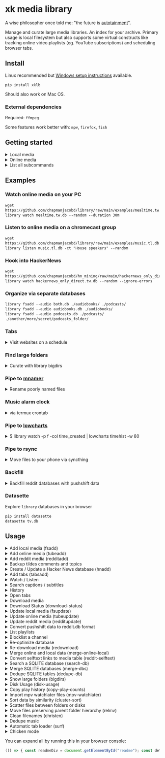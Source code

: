 # xk media library

A wise philosopher once told me: "the future is [autotainment](https://www.youtube.com/watch?v=F9sZFrsjPp0)".

Manage and curate large media libraries. An index for your archive.
Primary usage is local filesystem but also supports some virtual constructs like
tracking online video playlists (eg. YouTube subscriptions) and scheduling browser tabs.

## Install

Linux recommended but [Windows setup instructions](./Windows.md) available.

    pip install xklb

Should also work on Mac OS.

### External dependencies

Required: `ffmpeg`

Some features work better with: `mpv`, `firefox`, `fish`

## Getting started

<details><summary>Local media</summary>

### 1. Extract Metadata

For thirty terabytes of video the initial scan takes about four hours to complete.
After that, subsequent scans of the path (or any subpaths) are much quicker--only
new files will be read by `ffprobe`.

    library fsadd tv.db ./video/folder/

![termtosvg](./examples/extract.svg)

### 2. Watch / Listen from local files

    library watch tv.db                           # the default post-action is to do nothing
    library watch tv.db --post-action delete      # delete file after playing
    library listen finalists.db -k ask_keep       # ask whether to keep file after playing

To stop playing press Ctrl+C in either the terminal or mpv

</details>

<details><summary>Online media</summary>

### 1. Download Metadata

Download playlist and channel metadata. Break free of the YouTube algo~

    library tubeadd educational.db https://www.youtube.com/c/BranchEducation/videos

[![termtosvg](./examples/tubeadd.svg "library tubeadd example")](https://asciinema.org/a/BzplqNj9sCERH3A80GVvwsTTT)

And you can always add more later--even from different websites.

    library tubeadd maker.db https://vimeo.com/terburg

To prevent mistakes the default configuration is to download metadata for only
the most recent 20,000 videos per playlist/channel.

    library tubeadd maker.db --extractor-config playlistend=1000

Be aware that there are some YouTube Channels which have many items--for example
the TEDx channel has about 180,000 videos. Some channels even have upwards of
two million videos. More than you could likely watch in one sitting--maybe even one lifetime.
On a high-speed connection (>500 Mbps), it can take up to five hours to download
the metadata for 180,000 videos.

#### 1a. Get new videos for saved playlists

Tubeupdate will go through the list of added playlists and fetch metadata for
any videos not previously seen.

    library tubeupdate tube.db

### 2. Watch / Listen from websites

    library watch maker.db

To stop playing press Ctrl+C in either the terminal or mpv

</details>

<details><summary>List all subcommands</summary>

    $ library
    xk media library subcommands (v2.2.077)

    local media:
      lb fsadd                 Create a local media database; Add folders
      lb fsupdate              Refresh database: add new files, mark deleted

      lb listen                Listen to local and online media
      lb watch                 Watch local and online media
      lb search                Search text and subtitles

      lb read                  Read books
      lb view                  View images

      lb bigdirs               Discover folders which take much room
      lb dedupe                Deduplicate local db files
      lb relmv                 Move files/folders while preserving relative paths
      lb christen              Cleanse files by giving them a new name

      lb mv-list               Reach a target free space by moving data across mount points
      lb scatter               Scatter files across multiple mountpoints (mergerfs balance)

      lb search-db             Search a SQLITE file
      lb merge-dbs             Merge multiple SQLITE files
      lb copy-play-counts      Copy play counts from multiple SQLITE files

    online media:
      lb tubeadd               Create a tube database; Add playlists
      lb tubeupdate            Fetch new videos from saved playlists

      lb galleryadd            Create a gallery database; Add albums
      lb galleryupdate         Fetch new images from saved playlists

      lb redditadd             Create a reddit database; Add subreddits
      lb redditupdate          Fetch new posts from saved subreddits

      lb tildes                Backup tildes comments and topics

    downloads:
      lb download              Download media
      lb redownload            Redownload missing media
      lb block                 Prevent downloading specific URLs
      lb merge-online-local    Merge local and online metadata

    playback:
      lb now                   Print what is currently playing
      lb next                  Play next file
      lb stop                  Stop all playback
      lb pause                 Pause all playback

    statistics:
      lb history               Show some playback statistics
      lb playlists             List added playlists
      lb download-status       Show download status
      lb disk-usage            Print disk usage
      lb mount-stats           Print mount usage

    browser tabs:
      lb tabsadd               Create a tabs database; Add URLs
      lb tabs                  Open your tabs for the day
      lb surf                  Load browser tabs in a streaming way (stdin)

    places:
      lb places-import         Load POIs from Google Maps Google Takeout

    mining:
      lb reddit-selftext       db selftext external links -> db media table
      lb pushshift             Convert Pushshift jsonl.zstd -> reddit.db format (stdin)
      lb hnadd                 Create a hackernews database (this takes a few days)

      lb extract-links         Extract links from lists of web pages

      lb mpv-watchlater        Import timestamps from mpv watchlater to history table

      lb cluster-sort          Lines -> sorted by sentence similarity groups (stdin)
      lb nouns                 Unstructured text -> compound nouns (stdin)
    

</details>

## Examples

### Watch online media on your PC

    wget https://github.com/chapmanjacobd/library/raw/main/examples/mealtime.tw.db
    library watch mealtime.tw.db --random --duration 30m

### Listen to online media on a chromecast group

    wget https://github.com/chapmanjacobd/library/raw/main/examples/music.tl.db
    library listen music.tl.db -ct "House speakers" --random

### Hook into HackerNews

    wget https://github.com/chapmanjacobd/hn_mining/raw/main/hackernews_only_direct.tw.db
    library watch hackernews_only_direct.tw.db --random --ignore-errors

### Organize via separate databases

    library fsadd --audio both.db ./audiobooks/ ./podcasts/
    library fsadd --audio audiobooks.db ./audiobooks/
    library fsadd --audio podcasts.db ./podcasts/ ./another/more/secret/podcasts_folder/

### Tabs

<details><summary>Visit websites on a schedule</summary>

`tabs` is a way to organize your visits to URLs that you want to remember every once in a while.

The main benefit of tabs is that you can have a large amount of tabs saved (say 500 monthly tabs) and only the smallest
amount of tabs to satisfy that goal (500/30) tabs will open each day. 17 tabs per day seems manageable--500 all at once does not.

The use-case of tabs are websites that you know are going to change: subreddits, games,
or tools that you want to use for a few minutes daily, weekly, monthly, quarterly, or yearly.

### 1. Add your websites

    library tabsadd tabs.db --frequency monthly --category fun \
        https://old.reddit.com/r/Showerthoughts/top/?sort=top&t=month \
        https://old.reddit.com/r/RedditDayOf/top/?sort=top&t=month

### 2. Add library tabs to cron

library tabs is meant to run **once per day**. Here is how you would configure it with `crontab`:

    45 9 * * * DISPLAY=:0 library tabs /home/my/tabs.db

Or with `systemd`:

    tee ~/.config/systemd/user/tabs.service
    [Unit]
    Description=xklb daily browser tabs

    [Service]
    Type=simple
    RemainAfterExit=no
    Environment="DISPLAY=:0"
    ExecStart="/usr/bin/fish" "-c" "lb tabs /home/xk/lb/tabs.db"

    tee ~/.config/systemd/user/tabs.timer
    [Unit]
    Description=xklb daily browser tabs timer

    [Timer]
    Persistent=yes
    OnCalendar=*-*-* 9:58

    [Install]
    WantedBy=timers.target

    systemctl --user daemon-reload
    systemctl --user enable --now tabs.service

You can also invoke tabs manually:

    library tabs tabs.db -L 1  # open one tab

Incremental surfing. 📈🏄 totally rad!

</details>

### Find large folders

<details><summary>Curate with library bigdirs</summary>

If you are looking for candidate folders for curation (ie. you need space but don't want to buy another hard drive).
The bigdirs subcommand was written for that purpose:

    $ library bigdirs fs/d.db

You may filter by folder depth (similar to QDirStat or WizTree)

    $ library bigdirs --depth=3 audio.db

There is also an flag to prioritize folders which have many files which have been deleted (for example you delete songs you don't like--now you can see who wrote those songs and delete all their other songs...)

    $ library bigdirs --sort-by deleted audio.db

Recently, this functionality has also been integrated into watch/listen subcommands so you could just do this:

    $ library watch --big-dirs ./my.db
    $ lb wt -B  # shorthand equivalent

</details>

### Pipe to [mnamer](https://github.com/jkwill87/mnamer)

<details><summary>Rename poorly named files</summary>

    pip install mnamer
    mnamer --movie-directory ~/d/70_Now_Watching/ --episode-directory ~/d/70_Now_Watching/ \
        --no-overwrite -b (library watch -p fd -s 'path : McCloud')
    library fsadd ~/d/70_Now_Watching/

</details>

### Music alarm clock

<details><summary>via termux crontab</summary>

Wake up to your own music

    30 7 * * * library listen ./audio.db

Wake up to your own music _only when you are *not* home_ (computer on local IP)

    30 7 * * * timeout 0.4 nc -z 192.168.1.12 22 || library listen --random

Wake up to your own music on your Chromecast speaker group _only when you are home_

    30 7 * * * ssh 192.168.1.12 library listen --cast --cast-to "Bedroom pair"

</details>

### Pipe to [lowcharts](https://github.com/juan-leon/lowcharts)

<details><summary>$ library watch -p f -col time_created | lowcharts timehist -w 80</summary>

    Matches: 445183.
    Each ∎ represents a count of 1896
    [2022-04-13 03:16:05] [151689] ∎∎∎∎∎∎∎∎∎∎∎∎∎∎∎∎∎∎∎∎∎∎∎∎∎∎∎∎∎∎∎∎∎∎∎∎∎∎∎∎∎∎∎∎∎∎∎∎∎∎∎∎∎∎∎∎∎∎∎∎∎∎∎∎∎∎∎∎∎∎∎∎∎∎∎∎∎∎∎∎
    [2022-04-19 07:59:37] [ 16093] ∎∎∎∎∎∎∎∎
    [2022-04-25 12:43:09] [ 12019] ∎∎∎∎∎∎
    [2022-05-01 17:26:41] [ 48817] ∎∎∎∎∎∎∎∎∎∎∎∎∎∎∎∎∎∎∎∎∎∎∎∎∎
    [2022-05-07 22:10:14] [ 36259] ∎∎∎∎∎∎∎∎∎∎∎∎∎∎∎∎∎∎∎
    [2022-05-14 02:53:46] [  3942] ∎∎
    [2022-05-20 07:37:18] [  2371] ∎
    [2022-05-26 12:20:50] [   517]
    [2022-06-01 17:04:23] [  4845] ∎∎
    [2022-06-07 21:47:55] [  2340] ∎
    [2022-06-14 02:31:27] [   563]
    [2022-06-20 07:14:59] [ 13836] ∎∎∎∎∎∎∎
    [2022-06-26 11:58:32] [  1905] ∎
    [2022-07-02 16:42:04] [  1269]
    [2022-07-08 21:25:36] [  3062] ∎
    [2022-07-15 02:09:08] [  9192] ∎∎∎∎
    [2022-07-21 06:52:41] [ 11955] ∎∎∎∎∎∎
    [2022-07-27 11:36:13] [ 50938] ∎∎∎∎∎∎∎∎∎∎∎∎∎∎∎∎∎∎∎∎∎∎∎∎∎∎
    [2022-08-02 16:19:45] [ 70973] ∎∎∎∎∎∎∎∎∎∎∎∎∎∎∎∎∎∎∎∎∎∎∎∎∎∎∎∎∎∎∎∎∎∎∎∎∎
    [2022-08-08 21:03:17] [  2598] ∎

BTW, for some cols like time_deleted you'll need to specify a where clause so they aren't filtered out:

    $ library watch -p f -col time_deleted -w time_deleted'>'0 | lowcharts timehist -w 80

![video width](https://user-images.githubusercontent.com/7908073/184737808-b96fbe65-a1d9-43c2-b6b4-4bdfab592190.png)

![fps](https://user-images.githubusercontent.com/7908073/184738438-ee566a4b-2da0-4e6d-a4b3-9bfca036aa2a.png)

</details>

### Pipe to rsync

<details><summary>Move files to your phone via syncthing</summary>

I used to use rsync to move files because I want deletions to stick.
I now use `library relmv`. But this is still a good rsync example:

    function mrmusic
        rsync -a --remove-source-files --files-from=(
            library lt ~/lb/audio.db -s /mnt/d/80_Now_Listening/ -p f \
            --moved /mnt/d/80_Now_Listening/ /mnt/d/ | psub
        ) /mnt/d/80_Now_Listening/ /mnt/d/

        rsync -a --remove-source-files --files-from=(
            library lt ~/lb/audio.db -w play_count=0 -u random -L 1200 -p f \
            --moved /mnt/d/ /mnt/d/80_Now_Listening/ | psub
        ) /mnt/d/ /mnt/d/80_Now_Listening/
    end

</details>

### Backfill

<details><summary>Backfill reddit databases with pushshift data</summary>

[https://github.com/chapmanjacobd/reddit_mining/](https://github.com/chapmanjacobd/reddit_mining/)

```fish
for reddit_db in ~/lb/reddit/*.db
    set subreddits (sqlite-utils $reddit_db 'select path from playlists' --tsv --no-headers | grep old.reddit.com | sed 's|https://old.reddit.com/r/\(.*\)/|\1|' | sed 's|https://old.reddit.com/user/\(.*\)/|u_\1|' | tr -d "\r")

    ~/github/xk/reddit_mining/links/
    for subreddit in $subreddits
        if not test -e "$subreddit.csv"
            echo "octosql -o csv \"select path,score,'https://old.reddit.com/r/$subreddit/' as playlist_path from `../reddit_links.parquet` where lower(playlist_path) = '$subreddit' order by score desc \" > $subreddit.csv"
        end
    end | parallel -j8

    for subreddit in $subreddits
        sqlite-utils upsert --pk path --alter --csv --detect-types $reddit_db media $subreddit.csv
    end

    library tubeadd --safe --ignore-errors --force $reddit_db (sqlite-utils --raw-lines $reddit_db 'select path from media')
end
```

</details>

### Datasette

Explore `library` databases in your browser

    pip install datasette
    datasette tv.db

## Usage


<details><summary>Add local media (fsadd)</summary>

    $ library fsadd -h
    usage: library fsadd [(--video) | --audio | --image |  --text | --filesystem] DATABASE PATHS ...

    The default database type is video:
        library fsadd tv.db ./tv/
        library fsadd --video tv.db ./tv/  # equivalent

    You can also create audio databases. Both audio and video use ffmpeg to read metadata:
        library fsadd --audio audio.db ./music/

    Image uses ExifTool:
        library fsadd --image image.db ./photos/

    Text will try to read files and save the contents into a searchable database:
        library fsadd --text text.db ./documents_and_books/

    Create a text database and scan with OCR and speech-recognition:
        library fsadd --text --ocr --speech-recognition ocr.db ./receipts_and_messages/

    Create a video database and read internal/external subtitle files into a searchable database:
        library fsadd --scan-subtitles tv.search.db ./tv/ ./movies/

    Decode media to check for corruption (slow):
        library fsadd --check-corrupt 100 tv.db ./tv/  # scan through 100 percent of each file to evaluate how corrupt it is (very slow)
        library fsadd --check-corrupt   1 tv.db ./tv/  # scan through 1 percent of each file to evaluate how corrupt it is (takes about one second per file)
        library fsadd --check-corrupt   5 tv.db ./tv/  # scan through 5 percent of each file to evaluate how corrupt it is (takes about ten seconds per file)

        library fsadd --check-corrupt   5 --delete-corrupt 30 tv.db ./tv/  # scan 5 percent of each file to evaluate how corrupt it is, if 30 percent or more of those checks fail then the file is deleted

        nb: the behavior of delete-corrupt changes between full and partial scan
        library fsadd --check-corrupt  99 --delete-corrupt  1 tv.db ./tv/  # partial scan 99 percent of each file to evaluate how corrupt it is, if 1 percent or more of those checks fail then the file is deleted
        library fsadd --check-corrupt 100 --delete-corrupt  1 tv.db ./tv/  # full scan each file to evaluate how corrupt it is, if there is _any_ corruption then the file is deleted

    Normally only relevant filetypes are included. You can scan all files with this flag:
        library fsadd --scan-all-files mixed.db ./tv-and-maybe-audio-only-files/
        # I use that with this to keep my folders organized:
        library watch -w 'video_count=0 and audio_count>=1' -pf mixed.db | parallel mv {} ~/d/82_Audiobooks/

    Remove path roots with --force
        library fsadd audio.db /mnt/d/Youtube/
        [/mnt/d/Youtube] Path does not exist

        library fsadd --force audio.db /mnt/d/Youtube/
        [/mnt/d/Youtube] Path does not exist
        [/mnt/d/Youtube] Building file list...
        [/mnt/d/Youtube] Marking 28932 orphaned metadata records as deleted


</details>

<details><summary>Add online media (tubeadd)</summary>

    $ library tubeadd -h
    usage: library tubeadd [--safe] [--extra] [--subs] [--auto-subs] DATABASE URLS ...

    Create a dl database / add links to an existing database

        library tubeadd dl.db https://www.youdl.com/c/BranchEducation/videos

    Add links from a line-delimited file

        cat ./my_yt_subscriptions.txt | library tubeadd reddit.db -

    Add metadata to links already in a database table

        library tubeadd --force reddit.db (sqlite-utils --raw-lines reddit.db 'select path from media')

    Files will be saved to <download prefix>/<extractor>/

        For example:
        library tubeadd -c Cool ...
        library download D:\'My Documents'\ ...
        Media will be downloaded to 'D:\My Documents\Cool\'

    Fetch extra metadata:

        By default tubeadd will quickly add media at the expense of less metadata.
        If you plan on using `library download` then it doesn't make sense to use `--extra`.
        Downloading will add the extra metadata automatically to the database.
        You can always fetch more metadata later via tubeupdate:
        library tubeupdate tw.db --extra


</details>

<details><summary>Add reddit media (redditadd)</summary>

    $ library redditadd -h
    usage: library redditadd [--lookback N_DAYS] [--praw-site bot1] DATABASE URLS ...

    Fetch data for redditors and reddits:

        library redditadd interesting.db https://old.reddit.com/r/coolgithubprojects/ https://old.reddit.com/user/Diastro

    If you have a file with a list of subreddits you can do this:

        library redditadd 96_Weird_History.db --subreddits (cat ~/mc/96_Weird_History-reddit.txt)

    Likewise for redditors:

        library redditadd shadow_banned.db --redditors (cat ~/mc/shadow_banned.txt)

    Note that reddit's API is limited to 1000 posts and it usually doesn't go back very far historically.
    Also, it may be the case that reddit's API (praw) will stop working in the near future. For both of these problems
    my suggestion is to use pushshift data.
    You can find more info here: https://github.com/chapmanjacobd/reddit_mining#how-was-this-made


</details>

<details><summary>Backup tildes comments and topics</summary>

    $ library tildes -h
    usage: library tildes DATABASE USER

    Backup tildes.net user comments and topics

        library tildes tildes.net.db xk3

    Without cookies you are limited to the first page. You can use cookies like this:
        https://github.com/rotemdan/ExportCookies
        library tildes tildes.net.db xk3 --cookies ~/Downloads/cookies-tildes-net.txt


</details>

<details><summary>Create / Update a Hacker News database (hnadd)</summary>

    $ library hnadd -h
    usage: library hnadd [--oldest] DATABASE

    Fetch latest stories first:

        library hnadd hn.db -v
        Fetching 154873 items (33212696 to 33367569)
        Saving comment 33367568
        Saving comment 33367543
        Saving comment 33367564
        ...

    Fetch oldest stories first:

        library hnadd --oldest hn.db


</details>

<details><summary>Add tabs (tabsadd)</summary>

    $ library tabsadd -h
    usage: library tabsadd [--frequency daily weekly (monthly) quarterly yearly] [--no-sanitize] DATABASE URLS ...

    Adding one URL:

        library tabsadd -f daily tabs.db https://wiby.me/surprise/

        Depending on your shell you may need to escape the URL (add quotes)

        If you use Fish shell know that you can enable features to make pasting easier:
            set -U fish_features stderr-nocaret qmark-noglob regex-easyesc ampersand-nobg-in-token

        Also I recommend turning Ctrl+Backspace into a super-backspace for repeating similar commands with long args:
            echo 'bind \b backward-kill-bigword' >> ~/.config/fish/config.fish

    Importing from a line-delimitated file:

        library tabsadd -f yearly -c reddit tabs.db (cat ~/mc/yearly-subreddit.cron)



</details>

<details><summary>Watch / Listen</summary>

    $ library watch -h
    usage: library watch DATABASE [optional args]

    Control playback:
        To stop playback press Ctrl-C in either the terminal or mpv

        Create global shortcuts in your desktop environment by sending commands to mpv_socket:
        echo 'playlist-next force' | socat - /tmp/mpv_socket

    Override the default player (mpv):
        library does a lot of things to try to automatically use your preferred media player
        but if it doesn't guess right you can make it explicit:
        library watch --player "vlc --vlc-opts"

    Cast to chromecast groups:
        library watch --cast --cast-to "Office pair"
        library watch -ct "Office pair"  # equivalent
        If you don't know the exact name of your chromecast group run `catt scan`

    Play media in order (similarly named episodes):
        library watch --play-in-order
        There are multiple strictness levels of --play-in-order:
        library watch -O    # equivalent
        library watch -OO   # above, plus ignores most filters
        library watch -OOO  # above, plus ignores fts and (include/exclude) filter during ordinal search
        library watch -OOOO # above, plus starts search with parent folder

        If searching by a specific subpath it may be preferable to just sort by path instead
        library watch d/planet.earth.2024/ -u path

        library watch --related  # Similar to -O but uses fts to find similar content
        library watch -R         # equivalent
        library watch -RR        # above, plus ignores most filters

        library watch --cluster  # cluster-sort to put similar-named paths closer together
        library watch -C         # equivalent

        library watch --big-dirs # Recommended to use with --duration or --depth filters; see `lb big-dirs -h` for more info
        library watch -B         # equivalent

        All of these options can be used together but it will be a bit slow and the results might be mid-tier
        as multiple different algorithms create a muddied signal (too many cooks in the kitchen):
        library watch -RRCOO

    Filter media by file siblings of parent directory:
        library watch --sibling   # only include files which have more than or equal to one sibling
        library watch --solo      # only include files which are alone by themselves

        `--sibling` is just a shortcut for `--lower 2`; `--solo` is `--upper 1`
        library watch --sibling --solo      # you will always get zero records here
        library watch --lower 2 --upper 1   # equivalent

        You can be more specific via the `--upper` and `--lower` flags
        library watch --lower 3   # only include files which have three or more siblings
        library watch --upper 3   # only include files which have fewer than three siblings
        library watch --lower 3 --upper 3   # only include files which are three siblings inclusive
        library watch --lower 12 --upper 25 -OOO  # on my machine this launches My Mister 2018

    Play recent partially-watched videos (requires mpv history):
        library watch --partial       # play newest first

        library watch --partial old   # play oldest first
        library watch -P o            # equivalent

        library watch -P p            # sort by percent remaining
        library watch -P t            # sort by time remaining
        library watch -P s            # skip partially watched (only show unseen)

        The default time used is "last-viewed" (ie. the most recent time you closed the video)
        If you want to use the "first-viewed" time (ie. the very first time you opened the video)
        library watch -P f            # use watch_later file creation time instead of modified time

        You can combine most of these options, though some will be overridden by others.
        library watch -P fo           # this means "show the oldest videos using the time I first opened them"
        library watch -P pt           # weighted remaining (percent * time remaining)

    Print instead of play:
        library watch --print --limit 10  # print the next 10 files
        library watch -p -L 10  # print the next 10 files
        library watch -p  # this will print _all_ the media. be cautious about `-p` on an unfiltered set

        Printing modes
        library watch -p    # print as a table
        library watch -p a  # print an aggregate report
        library watch -p b  # print a bigdirs report (see library bigdirs -h for more info)
        library watch -p f  # print fields (defaults to path; use --cols to change)
                               # -- useful for piping paths to utilities like xargs or GNU Parallel

        library watch -p d  # mark deleted
        library watch -p w  # mark watched

        Some printing modes can be combined
        library watch -p df  # print files for piping into another program and mark them as deleted within the db
        library watch -p bf  # print fields from bigdirs report

        Check if you have downloaded something before
        library watch -u duration -p -s 'title'

        Print an aggregate report of deleted media
        library watch -w time_deleted!=0 -p=a
        ╒═══════════╤══════════════╤═════════╤═════════╕
        │ path      │ duration     │ size    │   count │
        ╞═══════════╪══════════════╪═════════╪═════════╡
        │ Aggregate │ 14 days, 23  │ 50.6 GB │   29058 │
        │           │ hours and 42 │         │         │
        │           │ minutes      │         │         │
        ╘═══════════╧══════════════╧═════════╧═════════╛
        Total duration: 14 days, 23 hours and 42 minutes

        Print an aggregate report of media that has no duration information (ie. online or corrupt local media)
        library watch -w 'duration is null' -p=a

        Print a list of filenames which have below 1280px resolution
        library watch -w 'width<1280' -p=f

        Print media you have partially viewed with mpv
        library watch --partial -p
        library watch -P -p  # equivalent
        library watch -P -p f --cols path,progress,duration  # print CSV of partially watched files
        library watch --partial -pa  # print an aggregate report of partially watched files

        View how much time you have watched
        library watch -w play_count'>'0 -p=a

        See how much video you have
        library watch video.db -p=a
        ╒═══════════╤═════════╤═════════╤═════════╕
        │ path      │   hours │ size    │   count │
        ╞═══════════╪═════════╪═════════╪═════════╡
        │ Aggregate │  145769 │ 37.6 TB │  439939 │
        ╘═══════════╧═════════╧═════════╧═════════╛
        Total duration: 16 years, 7 months, 19 days, 17 hours and 25 minutes

        View all the columns
        library watch -p -L 1 --cols '*'

        Open ipython with all of your media
        library watch -vv -p --cols '*'
        ipdb> len(media)
        462219

    Set the play queue size:
        By default the play queue is 120--long enough that you likely have not noticed
        but short enough that the program is snappy.

        If you want everything in your play queue you can use the aid of infinity.
        Pick your poison (these all do effectively the same thing):
        library watch -L inf
        library watch -l inf
        library watch --queue inf
        library watch -L 99999999999999999999999

        You may also want to restrict the play queue.
        For example, when you only want 1000 random files:
        library watch -u random -L 1000

    Offset the play queue:
        You can also offset the queue. For example if you want to skip one or ten media:
        library watch --skip 10        # offset ten from the top of an ordered query

    Repeat
        library watch                  # listen to 120 random songs (DEFAULT_PLAY_QUEUE)
        library watch --limit 5        # listen to FIVE songs
        library watch -l inf -u random # listen to random songs indefinitely
        library watch -s infinite      # listen to songs from the band infinite

    Constrain media by search:
        Audio files have many tags to readily search through so metadata like artist,
        album, and even mood are included in search.
        Video files have less consistent metadata and so only paths are included in search.
        library watch --include happy  # only matches will be included
        library watch -s happy         # equivalent
        library watch --exclude sad    # matches will be excluded
        library watch -E sad           # equivalent

        Search only the path column
        library watch -O -s 'path : mad max'
        library watch -O -s 'path : "mad max"' # add "quotes" to be more strict

        Double spaces are parsed as one space
        library watch -s '  ost'        # will match OST and not ghost
        library watch -s toy story      # will match '/folder/toy/something/story.mp3'
        library watch -s 'toy  story'   # will match more strictly '/folder/toy story.mp3'

        You can search without -s but it must directly follow the database due to how argparse works
        library watch my.db searching for something

    Constrain media by arbitrary SQL expressions:
        library watch --where audio_count = 2  # media which have two audio tracks
        library watch -w "language = 'eng'"    # media which have an English language tag
                                                    (this could be audio _or_ subtitle)
        library watch -w subtitle_count=0      # media that doesn't have subtitles

    Constrain media to duration (in minutes):
        library watch --duration 20
        library watch -d 6  # 6 mins ±10 percent (ie. between 5 and 7 mins)
        library watch -d-6  # less than 6 mins
        library watch -d+6  # more than 6 mins

        Duration can be specified multiple times:
        library watch -d+5 -d-7  # should be similar to -d 6

        If you want exact time use `where`
        library watch --where 'duration=6*60'

    Constrain media to file size (in megabytes):
        library watch --size 20
        library watch -S 6  # 6 MB ±10 percent (ie. between 5 and 7 MB)
        library watch -S-6  # less than 6 MB
        library watch -S+6  # more than 6 MB

    Constrain media by time_created / time_last_played / time_deleted / time_modified:
        library watch --created-within '3 days'
        library watch --created-before '3 years'

    Constrain media by throughput:
        Bitrate information is not explicitly saved.
        You can use file size and duration as a proxy for throughput:
        library watch -w 'size/duration<50000'

    Constrain media to portrait orientation video:
        library watch --portrait
        library watch -w 'width<height' # equivalent

    Constrain media to duration of videos which match any size constraints:
        library watch --duration-from-size +700 -u 'duration desc, size desc'

    Constrain media to online-media or local-media:
        Not to be confused with only local-media which is not "offline" (ie. one HDD disconnected)
        library watch --online-media-only
        library watch --online-media-only -i  # and ignore playback errors (ie. YouTube video deleted)
        library watch --local-media-only

    Specify media play order:
        library watch --sort duration   # play shortest media first
        library watch -u duration desc  # play longest media first

        You can use multiple SQL ORDER BY expressions
        library watch -u 'subtitle_count > 0 desc' # play media that has at least one subtitle first

        Prioritize large-sized media
        library watch --sort 'ntile(10000) over (order by size/duration) desc'
        library watch -u 'ntile(100) over (order by size) desc'

        Sort by count of media with the same-X column (default DESC: most common to least common value)
        library watch -u same-duration
        library watch -u same-title
        library watch -u same-size
        library watch -u same-width, same-height ASC, same-fps
        library watch -u same-time_uploaded same-view_count same-upvote_ratio

        No media found when using --random
        In addition to -u/--sort random, there is also the -r/--random flag.
        If you have a large database it should be faster than -u random but it comes with a caveat:
        This flag randomizes via rowid at an earlier stage to boost performance.
        It is possible that you see "No media found" or a smaller amount of media than correct.
        You can bypass this by setting --limit. For example:
        library watch -B --folder-size=+12GiB --folder-size=-100GiB -r -pa
        path         count      size  duration                        avg_duration      avg_size
        ---------  -------  --------  ------------------------------  --------------  ----------
        Aggregate    10000  752.5 GB  4 months, 15 days and 10 hours  20 minutes         75.3 MB
        (17 seconds)
        library watch -B --folder-size=+12GiB --folder-size=-100GiB -r -pa -l inf
        path         count     size  duration                                 avg_duration      avg_size
        ---------  -------  -------  ---------------------------------------  --------------  ----------
        Aggregate   140868  10.6 TB  5 years, 2 months, 28 days and 14 hours  20 minutes         75.3 MB
        (30 seconds)

    Post-actions -- choose what to do after playing:
        library watch --post-action keep    # do nothing after playing (default)
        library watch -k delete             # delete file after playing
        library watch -k softdelete         # mark deleted after playing

        library watch -k ask_keep           # ask whether to keep after playing
        library watch -k ask_delete         # ask whether to delete after playing

        library watch -k move               # move to "keep" dir after playing
        library watch -k ask_move           # ask whether to move to "keep" folder
        The default location of the keep folder is ./keep/ (relative to the played media file)
        You can change this by explicitly setting an *absolute* `keep-dir` path:
        library watch -k ask_move --keep-dir /home/my/music/keep/

        library watch -k ask_move_or_delete # ask after each whether to move to "keep" folder or delete

    Experimental options:
        Duration to play (in seconds) while changing the channel
        library watch --interdimensional-cable 40
        library watch -4dtv 40

        Playback multiple files at once
        library watch --multiple-playback    # one per display; or two if only one display detected
        library watch --multiple-playback 4  # play four media at once, divide by available screens
        library watch -m 4 --screen-name eDP # play four media at once on specific screen
        library watch -m 4 --loop --crop     # play four cropped videos on a loop
        library watch -m 4 --hstack          # use hstack style


</details>

<details><summary>Search captions / subtitles</summary>

    $ library search -h
    usage: library search DATABASE QUERY

    Search text databases and subtitles

    $ library search fts.db boil
        7 captions
        /mnt/d/70_Now_Watching/DidubeTheLastStop-720p.mp4
           33:46 I brought a real stainless steel boiler
           33:59 The world is using only stainless boilers nowadays
           34:02 The boiler is old and authentic
           34:30 - This boiler? - Yes
           34:44 I am not forcing you to buy this boiler…
           34:52 Who will give her a one liter stainless steel boiler for one Lari?
           34:54 Glass boilers cost two

    Search and open file
    $ library search fts.db 'two words' --open


</details>

<details><summary>History</summary>

    $ library history -h
    usage: library history [--frequency daily weekly (monthly) yearly] [--limit LIMIT] DATABASE [(all) watching watched created modified deleted]

    Explore history through different facets

    $ library history video.db watched
    Finished watching:
    ╒═══════════════╤═════════════════════════════════╤════════════════╤════════════╤════════════╕
    │ time_period   │ duration_sum                    │ duration_avg   │ size_sum   │ size_avg   │
    ╞═══════════════╪═════════════════════════════════╪════════════════╪════════════╪════════════╡
    │ 2022-11       │ 4 days, 16 hours and 20 minutes │ 55.23 minutes  │ 26.3 GB    │ 215.9 MB   │
    ├───────────────┼─────────────────────────────────┼────────────────┼────────────┼────────────┤
    │ 2022-12       │ 23 hours and 20.03 minutes      │ 35.88 minutes  │ 8.3 GB     │ 213.8 MB   │
    ├───────────────┼─────────────────────────────────┼────────────────┼────────────┼────────────┤
    │ 2023-01       │ 17 hours and 3.32 minutes       │ 15.27 minutes  │ 14.3 GB    │ 214.1 MB   │
    ├───────────────┼─────────────────────────────────┼────────────────┼────────────┼────────────┤
    │ 2023-02       │ 4 days, 5 hours and 60 minutes  │ 23.17 minutes  │ 148.3 GB   │ 561.6 MB   │
    ├───────────────┼─────────────────────────────────┼────────────────┼────────────┼────────────┤
    │ 2023-03       │ 2 days, 18 hours and 18 minutes │ 11.20 minutes  │ 118.1 GB   │ 332.8 MB   │
    ├───────────────┼─────────────────────────────────┼────────────────┼────────────┼────────────┤
    │ 2023-05       │ 5 days, 5 hours and 4 minutes   │ 45.75 minutes  │ 152.9 GB   │ 932.1 MB   │
    ╘═══════════════╧═════════════════════════════════╧════════════════╧════════════╧════════════╛

    $ library history video.db created --frequency yearly
    Created media:
    ╒═══════════════╤════════════════════════════════════════════╤════════════════╤════════════╤════════════╕
    │   time_period │ duration_sum                               │ duration_avg   │ size_sum   │ size_avg   │
    ╞═══════════════╪════════════════════════════════════════════╪════════════════╪════════════╪════════════╡
    │          2005 │ 9.78 minutes                               │ 1.95 minutes   │ 16.9 MB    │ 3.4 MB     │
    ├───────────────┼────────────────────────────────────────────┼────────────────┼────────────┼────────────┤
    │          2006 │ 7 hours and 10.67 minutes                  │ 5 minutes      │ 891.1 MB   │ 10.4 MB    │
    ├───────────────┼────────────────────────────────────────────┼────────────────┼────────────┼────────────┤
    │          2007 │ 1 day, 17 hours and 33 minutes             │ 8.55 minutes   │ 5.9 GB     │ 20.3 MB    │
    ├───────────────┼────────────────────────────────────────────┼────────────────┼────────────┼────────────┤
    │          2008 │ 5 days, 16 hours and 10 minutes            │ 17.02 minutes  │ 20.7 GB    │ 43.1 MB    │
    ├───────────────┼────────────────────────────────────────────┼────────────────┼────────────┼────────────┤
    │          2009 │ 24 days, 2 hours and 56 minutes            │ 33.68 minutes  │ 108.4 GB   │ 105.2 MB   │
    ├───────────────┼────────────────────────────────────────────┼────────────────┼────────────┼────────────┤
    │          2010 │ 1 month, 1 days and 1 minutes              │ 35.52 minutes  │ 124.2 GB   │ 95.7 MB    │
    ├───────────────┼────────────────────────────────────────────┼────────────────┼────────────┼────────────┤
    │          2011 │ 2 months, 14 days, 1 hour and 22 minutes   │ 55.93 minutes  │ 222.0 GB   │ 114.9 MB   │
    ├───────────────┼────────────────────────────────────────────┼────────────────┼────────────┼────────────┤
    │          2012 │ 2 months, 22 days, 19 hours and 17 minutes │ 45.50 minutes  │ 343.6 GB   │ 129.6 MB   │
    ├───────────────┼────────────────────────────────────────────┼────────────────┼────────────┼────────────┤
    │          2013 │ 3 months, 11 days, 21 hours and 48 minutes │ 42.72 minutes  │ 461.1 GB   │ 131.7 MB   │
    ├───────────────┼────────────────────────────────────────────┼────────────────┼────────────┼────────────┤
    │          2014 │ 3 months, 7 days, 10 hours and 22 minutes  │ 46.80 minutes  │ 529.6 GB   │ 173.1 MB   │
    ├───────────────┼────────────────────────────────────────────┼────────────────┼────────────┼────────────┤
    │          2015 │ 2 months, 21 days, 23 hours and 36 minutes │ 36.73 minutes  │ 452.7 GB   │ 139.2 MB   │
    ├───────────────┼────────────────────────────────────────────┼────────────────┼────────────┼────────────┤
    │          2016 │ 3 months, 26 days, 7 hours and 59 minutes  │ 39.48 minutes  │ 603.4 GB   │ 139.9 MB   │
    ├───────────────┼────────────────────────────────────────────┼────────────────┼────────────┼────────────┤
    │          2017 │ 3 months, 10 days, 2 hours and 19 minutes  │ 31.78 minutes  │ 543.5 GB   │ 117.5 MB   │
    ├───────────────┼────────────────────────────────────────────┼────────────────┼────────────┼────────────┤
    │          2018 │ 3 months, 21 days, 20 hours and 56 minutes │ 30.98 minutes  │ 607.5 GB   │ 114.8 MB   │
    ├───────────────┼────────────────────────────────────────────┼────────────────┼────────────┼────────────┤
    │          2019 │ 5 months, 23 days, 2 hours and 30 minutes  │ 35.77 minutes  │ 919.7 GB   │ 129.7 MB   │
    ├───────────────┼────────────────────────────────────────────┼────────────────┼────────────┼────────────┤
    │          2020 │ 7 months, 16 days, 10 hours and 58 minutes │ 26.15 minutes  │ 1.2 TB     │ 93.9 MB    │
    ├───────────────┼────────────────────────────────────────────┼────────────────┼────────────┼────────────┤
    │          2021 │ 7 months, 21 days, 9 hours and 40 minutes  │ 39.93 minutes  │ 1.3 TB     │ 149.9 MB   │
    ├───────────────┼────────────────────────────────────────────┼────────────────┼────────────┼────────────┤
    │          2022 │ 17 years, 3 months, 0 days and 21 hours    │ 19.62 minutes  │ 35.8 TB    │ 77.5 MB    │
    ├───────────────┼────────────────────────────────────────────┼────────────────┼────────────┼────────────┤
    │          2023 │ 15 years, 3 months, 24 days and 1 hours    │ 17.57 minutes  │ 27.6 TB    │ 60.2 MB    │
    ╘═══════════════╧════════════════════════════════════════════╧════════════════╧════════════╧════════════╛
    ╒════════════════════════════════════════════════════════════════════════════════════════════╤═══════════════╤════════════════╕
    │ title_path                                                                                 │ duration      │ time_created   │
    ╞════════════════════════════════════════════════════════════════════════════════════════════╪═══════════════╪════════════════╡
    │ [Eng Sub] TVB Drama | The King Of Snooker 桌球天王 07/20 | Adam Cheng | 2009 #Chinesedrama │ 43.85 minutes │ yesterday      │
    │ https://www.youtube.com/watch?v=zntYD1yLrG8                                                │               │                │
    ├────────────────────────────────────────────────────────────────────────────────────────────┼───────────────┼────────────────┤
    │ [Eng Sub] TVB Drama | The King Of Snooker 桌球天王 08/20 | Adam Cheng | 2009 #Chinesedrama │ 43.63 minutes │ yesterday      │
    │ https://www.youtube.com/watch?v=zQnSfoWrh-4                                                │               │                │
    ├────────────────────────────────────────────────────────────────────────────────────────────┼───────────────┼────────────────┤
    │ [Eng Sub] TVB Drama | The King Of Snooker 桌球天王 06/20 | Adam Cheng | 2009 #Chinesedrama │ 43.60 minutes │ yesterday      │
    │ https://www.youtube.com/watch?v=Qiax1kFyGWU                                                │               │                │
    ├────────────────────────────────────────────────────────────────────────────────────────────┼───────────────┼────────────────┤
    │ [Eng Sub] TVB Drama | The King Of Snooker 桌球天王 04/20 | Adam Cheng | 2009 #Chinesedrama │ 43.45 minutes │ yesterday      │
    │ https://www.youtube.com/watch?v=NT9C3PRrlTA                                                │               │                │
    ├────────────────────────────────────────────────────────────────────────────────────────────┼───────────────┼────────────────┤
    │ [Eng Sub] TVB Drama | The King Of Snooker 桌球天王 02/20 | Adam Cheng | 2009 #Chinesedrama │ 43.63 minutes │ yesterday      │
    │ https://www.youtube.com/watch?v=MjpCiTawlTE                                                │               │                │
    ╘════════════════════════════════════════════════════════════════════════════════════════════╧═══════════════╧════════════════╛

    View download stats

    $ library history video.db --freqency daily downloaded
    Downloaded media:
    day         total_duration                          avg_duration                total_size    avg_size    count
    ----------  --------------------------------------  ------------------------  ------------  ----------  -------
    2023-08-11  1 month, 7 days and 8 hours             17 minutes                    192.2 GB     58.3 MB     3296
    2023-08-12  18 days and 15 hours                    17 minutes                     89.7 GB     56.4 MB     1590
    2023-08-14  13 days and 1 hours                     22 minutes                    111.2 GB    127.2 MB      874
    2023-08-15  13 days and 6 hours                     17 minutes                    140.0 GB    126.7 MB     1105
    2023-08-17  2 months, 8 days and 8 hours            19 minutes                    380.4 GB     72.6 MB     5243
    2023-08-18  2 months, 30 days and 18 hours          17 minutes                    501.9 GB     63.3 MB     7926
    2023-08-19  2 months, 6 days and 19 hours           19 minutes                    578.1 GB    110.6 MB     5229
    2023-08-20  3 days and 9 hours                      6 minutes and 57 seconds       14.5 GB     20.7 MB      700
    2023-08-21  4 days and 3 hours                      12 minutes                     18.0 GB     36.3 MB      495
    2023-08-22  10 days and 8 hours                     17 minutes                     82.1 GB     91.7 MB      895
    2023-08-23  19 days and 9 hours                     22 minutes                     93.7 GB     74.7 MB     1254

    $ library history video.db deleted
    Deleted media:
    ╒═══════════════╤════════════════════════════════════════════╤════════════════╤════════════╤════════════╕
    │ time_period   │ duration_sum                               │ duration_avg   │ size_sum   │ size_avg   │
    ╞═══════════════╪════════════════════════════════════════════╪════════════════╪════════════╪════════════╡
    │ 2023-04       │ 1 year, 10 months, 3 days and 8 hours      │ 4.47 minutes   │ 1.6 TB     │ 7.4 MB     │
    ├───────────────┼────────────────────────────────────────────┼────────────────┼────────────┼────────────┤
    │ 2023-05       │ 9 months, 26 days, 20 hours and 34 minutes │ 30.35 minutes  │ 1.1 TB     │ 73.7 MB    │
    ╘═══════════════╧════════════════════════════════════════════╧════════════════╧════════════╧════════════╛
    ╒════════════════════════════════════════════════════════════════════════════════════════════════════════════╤═══════════════╤══════════════════╤════════════════╕
    │ title_path                                                                                                 │ duration      │   subtitle_count │ time_deleted   │
    ╞════════════════════════════════════════════════════════════════════════════════════════════════════════════╪═══════════════╪══════════════════╪════════════════╡
    │ Terminus (1987)                                                                                            │ 1 hour and    │                0 │ yesterday      │
    │ /mnt/d/70_Now_Watching/Terminus_1987.mp4                                                                   │ 15.55 minutes │                  │                │
    ├────────────────────────────────────────────────────────────────────────────────────────────────────────────┼───────────────┼──────────────────┼────────────────┤
    │ Commodore 64 Longplay [062] The Transformers (EU) /mnt/d/71_Mealtime_Videos/Youtube/World_of_Longplays/Com │ 24.77 minutes │                2 │ yesterday      │
    │ modore_64_Longplay_062_The_Transformers_EU_[1RRX7Kykb38].webm                                              │               │                  │                │
    ...



</details>

<details><summary>Open tabs</summary>

    $ library tabs -h
    usage: library tabs DATABASE

    Tabs is meant to run **once per day**. Here is how you would configure it with `crontab`:

        45 9 * * * DISPLAY=:0 library tabs /home/my/tabs.db

    If things aren't working you can use `at` to simulate a similar environment as `cron`

        echo 'fish -c "export DISPLAY=:0 && library tabs /full/path/to/tabs.db"' | at NOW

    You can also invoke tabs manually:

        library tabs -L 1  # open one tab

    Print URLs

        library tabs -w "frequency='yearly'" -p
        ╒════════════════════════════════════════════════════════════════╤═════════════╤══════════════╕
        │ path                                                           │ frequency   │ time_valid   │
        ╞════════════════════════════════════════════════════════════════╪═════════════╪══════════════╡
        │ https://old.reddit.com/r/Autonomia/top/?sort=top&t=year        │ yearly      │ Dec 31 1970  │
        ├────────────────────────────────────────────────────────────────┼─────────────┼──────────────┤
        │ https://old.reddit.com/r/Cyberpunk/top/?sort=top&t=year        │ yearly      │ Dec 31 1970  │
        ├────────────────────────────────────────────────────────────────┼─────────────┼──────────────┤
        │ https://old.reddit.com/r/ExperiencedDevs/top/?sort=top&t=year  │ yearly      │ Dec 31 1970  │

        ...

        ╘════════════════════════════════════════════════════════════════╧═════════════╧══════════════╛

    View how many yearly tabs you have:

        library tabs -w "frequency='yearly'" -p a
        ╒═══════════╤═════════╕
        │ path      │   count │
        ╞═══════════╪═════════╡
        │ Aggregate │     134 │
        ╘═══════════╧═════════╛

    Delete URLs

        library tb -p -s cyber
        ╒═══════════════════════════════════════╤═════════════╤══════════════╕
        │ path                                  │ frequency   │ time_valid   │
        ╞═══════════════════════════════════════╪═════════════╪══════════════╡
        │ https://old.reddit.com/r/cyberDeck/to │ yearly      │ Dec 31 1970  │
        │ p/?sort=top&t=year                    │             │              │
        ├───────────────────────────────────────┼─────────────┼──────────────┤
        │ https://old.reddit.com/r/Cyberpunk/to │ yearly      │ Aug 29 2023  │
        │ p/?sort=top&t=year                    │             │              │
        ├───────────────────────────────────────┼─────────────┼──────────────┤
        │ https://www.reddit.com/r/cyberDeck/   │ yearly      │ Sep 05 2023  │
        ╘═══════════════════════════════════════╧═════════════╧══════════════╛
        library tb -p -w "path='https://www.reddit.com/r/cyberDeck/'" --delete
        Removed 1 metadata records
        library tb -p -s cyber
        ╒═══════════════════════════════════════╤═════════════╤══════════════╕
        │ path                                  │ frequency   │ time_valid   │
        ╞═══════════════════════════════════════╪═════════════╪══════════════╡
        │ https://old.reddit.com/r/cyberDeck/to │ yearly      │ Dec 31 1970  │
        │ p/?sort=top&t=year                    │             │              │
        ├───────────────────────────────────────┼─────────────┼──────────────┤
        │ https://old.reddit.com/r/Cyberpunk/to │ yearly      │ Aug 29 2023  │
        │ p/?sort=top&t=year                    │             │              │
        ╘═══════════════════════════════════════╧═════════════╧══════════════╛


</details>

<details><summary>Download media</summary>

    $ library download -h
    usage: library download [--prefix /mnt/d/] [--safe] [--subs] [--auto-subs] [--small] DATABASE --video | --audio | --photos

    Download stuff in a random order

        library download dl.db --prefix ~/output/path/root/

    Download videos in a random order, limited to the specified playlist URLs or substring

        library download dl.db https://www.youtube.com/c/BlenderFoundation/videos

    Download stuff maximizing variety of subdomains

        library download photos.db --photos --image --sort "ROW_NUMBER() OVER ( PARTITION BY SUBSTR(m.path, INSTR(m.path, '//') + 2, INSTR( SUBSTR(m.path, INSTR(m.path, '//') + 2), '/') - 1) )"

    Files will be saved to <lb download prefix>/<extractor>/

        For example:
        library dladd Cool ...
        library download D:\'My Documents'\ ...
        Media will be downloaded to 'D:\My Documents\Cool\'

    Print list of queued up downloads

        library download --print

    Print list of saved playlists

        library playlists dl.db -p a

    Print download queue groups

        library download-status audio.db
        ╒════════════╤══════════════════╤════════════════════╤══════════╕
        │ extractor_key     │ duration         │   never_downloaded │   errors │
        ╞════════════╪══════════════════╪════════════════════╪══════════╡
        │ Soundcloud │                  │                 10 │        0 │
        ├────────────┼──────────────────┼────────────────────┼──────────┤
        │ Youtube    │ 10 days, 4 hours │                  1 │     2555 │
        │            │ and 20 minutes   │                    │          │
        ├────────────┼──────────────────┼────────────────────┼──────────┤
        │ Youtube    │ 7.68 minutes     │                 99 │        1 │
        ╘════════════╧══════════════════╧════════════════════╧══════════╛


</details>

<details><summary>Download Status (download-status)</summary>

    $ library download-status -h
    usage: library download-status DATABASE

    Print download queue groups

        library download-status video.db
        ╒═════════════╤══════════════════╤════════════════════╤══════════╕
        │ extractor_key      │ duration         │   never_downloaded │   errors │
        ╞═════════════╪══════════════════╪════════════════════╪══════════╡
        │ Youtube     │ 3 hours and 2.07 │                 76 │        0 │
        │             │ minutes          │                    │          │
        ├─────────────┼──────────────────┼────────────────────┼──────────┤
        │ Dailymotion │                  │                 53 │        0 │
        ├─────────────┼──────────────────┼────────────────────┼──────────┤
        │ Youtube     │ 1 day, 18 hours  │                 30 │        0 │
        │             │ and 6 minutes    │                    │          │
        ├─────────────┼──────────────────┼────────────────────┼──────────┤
        │ Dailymotion │                  │                186 │      198 │
        ├─────────────┼──────────────────┼────────────────────┼──────────┤
        │ Youtube     │ 1 hour and 52.18 │                  1 │        0 │
        │             │ minutes          │                    │          │
        ├─────────────┼──────────────────┼────────────────────┼──────────┤
        │ Vimeo       │                  │                253 │       49 │
        ├─────────────┼──────────────────┼────────────────────┼──────────┤
        │ Youtube     │ 2 years, 4       │              51676 │      197 │
        │             │ months, 15 days  │                    │          │
        │             │ and 6 hours      │                    │          │
        ├─────────────┼──────────────────┼────────────────────┼──────────┤
        │ Youtube     │ 4 months, 23     │               2686 │        7 │
        │             │ days, 19 hours   │                    │          │
        │             │ and 33 minutes   │                    │          │
        ╘═════════════╧══════════════════╧════════════════════╧══════════╛

    Simulate --safe flag

        library download-status video.db --safe


</details>

<details><summary>Update local media (fsupdate)</summary>

    $ library fsupdate -h
    usage: library fsupdate DATABASE

    Update each path previously saved:

        library fsupdate video.db


</details>

<details><summary>Update online media (tubeupdate)</summary>

    $ library tubeupdate -h
    usage: library tubeupdate [--audio | --video] DATABASE

    Fetch the latest videos for every playlist saved in your database

        library tubeupdate educational.db

    Run with --optimize to add indexes (might speed up searching but the size will increase):

        library tubeupdate --optimize examples/music.tl.db

    Fetch extra metadata:

        By default tubeupdate will quickly add media.
        You can run with --extra to fetch more details: (best resolution width, height, subtitle tags, etc)

        library tubeupdate educational.db --extra https://www.youtube.com/channel/UCBsEUcR-ezAuxB2WlfeENvA/videos


</details>

<details><summary>Update reddit media (redditupdate)</summary>

    $ library redditupdate -h
    usage: library redditupdate [--audio | --video] [--lookback N_DAYS] [--praw-site bot1] DATABASE

    Fetch the latest posts for every subreddit/redditor saved in your database

        library redditupdate edu_subreddits.db


</details>

<details><summary>Convert pushshift data to reddit.db format</summary>

    $ library pushshift -h
    usage: library pushshift DATABASE < stdin

    Download data (about 600GB jsonl.zst; 6TB uncompressed)

        wget -e robots=off -r -k -A zst https://files.pushshift.io/reddit/submissions/

    Load data from files via unzstd

        unzstd --memory=2048MB --stdout RS_2005-07.zst | library pushshift pushshift.db

    Or multiple (output is about 1.5TB SQLITE fts-searchable):

        for f in psaw/files.pushshift.io/reddit/submissions/*.zst
            echo "unzstd --memory=2048MB --stdout $f | library pushshift (basename $f).db"
            library optimize (basename $f).db
        end | parallel -j5


</details>

<details><summary>List playlists</summary>

    $ library playlists -h
    usage: library playlists DATABASE [--delete ...]

    List of Playlists

        library playlists
        ╒══════════╤════════════════════╤══════════════════════════════════════════════════════════════════════════╕
        │ extractor_key   │ title              │ path                                                                     │
        ╞══════════╪════════════════════╪══════════════════════════════════════════════════════════════════════════╡
        │ Youtube  │ Highlights of Life │ https://www.youtube.com/playlist?list=PL7gXS9DcOm5-O0Fc1z79M72BsrHByda3n │
        ╘══════════╧════════════════════╧══════════════════════════════════════════════════════════════════════════╛

    Search playlists

        library playlists audio.db badfinger
        path                                                        extractor_key    title                             count
        ----------------------------------------------------------  ---------------  ------------------------------  -------
        https://music.youtube.com/channel/UCyJzUJ95hXeBVfO8zOA0GZQ  ydl_Youtube      Uploads from Badfinger - Topic      226

    Aggregate Report of Videos in each Playlist

        library playlists -p a
        ╒══════════╤════════════════════╤══════════════════════════════════════════════════════════════════════════╤═══════════════╤═════════╕
        │ extractor_key   │ title              │ path                                                                     │ duration      │   count │
        ╞══════════╪════════════════════╪══════════════════════════════════════════════════════════════════════════╪═══════════════╪═════════╡
        │ Youtube  │ Highlights of Life │ https://www.youtube.com/playlist?list=PL7gXS9DcOm5-O0Fc1z79M72BsrHByda3n │ 53.28 minutes │      15 │
        ╘══════════╧════════════════════╧══════════════════════════════════════════════════════════════════════════╧═══════════════╧═════════╛
        1 playlist
        Total duration: 53.28 minutes

    Print only playlist urls:
        Useful for piping to other utilities like xargs or GNU Parallel.
        library playlists -p f
        https://www.youtube.com/playlist?list=PL7gXS9DcOm5-O0Fc1z79M72BsrHByda3n

    Remove a playlist/channel and all linked videos:
        library playlists --remove https://vimeo.com/canal180



</details>

<details><summary>Blocklist a channel</summary>

    $ library block -h
    usage: library block DATABASE URLS ...

    Blocklist specific URLs (eg. YouTube channels, etc)

        library block dl.db https://annoyingwebsite/etc/

    Or URL substrings

        library block dl.db "%%fastcompany.com%%"

    Block videos from the playlist uploader

        library block dl.db --match-column playlist_path 'https://youtube.com/playlist?list=PLVoczRgDnXDLWV1UJ_tO70VT_ON0tuEdm'

    Or other columns

        library block dl.db --match-column title "%% bitcoin%%"
        library block dl.db --force --match-column uploader Zeducation

    Display subdomains (similar to `lb download-status`)

        library block audio.db
        subdomain              count    new_links    tried  percent_tried      successful  percent_successful      failed  percent_failed
        -------------------  -------  -----------  -------  ---------------  ------------  --------------------  --------  ----------------
        dts.podtrac.com         5244          602     4642  88.52%%                    690  14.86%%                    3952  85.14%%
        soundcloud.com         16948        11931     5017  29.60%%                    920  18.34%%                    4097  81.66%%
        twitter.com              945          841      104  11.01%%                      5  4.81%%                       99  95.19%%
        v.redd.it               9530         6805     2725  28.59%%                    225  8.26%%                     2500  91.74%%
        vimeo.com                865          795       70  8.09%%                      65  92.86%%                       5  7.14%%
        www.youtube.com       210435       140952    69483  33.02%%                  66017  95.01%%                    3467  4.99%%
        youtu.be               60061        51911     8150  13.57%%                   7736  94.92%%                     414  5.08%%
        youtube.com             5976         5337      639  10.69%%                    599  93.74%%                      40  6.26%%

    Find some words to block based on frequency / recency of downloaded media

        library watch dl.db -u time_downloaded desc -L 10000 -pf | lb nouns | sort | uniq -c | sort -g
        ...
        183 ArchiveOrg
        187 Documentary
        237 PBS
        243 BBC
        ...


</details>

<details><summary>Re-optimize database</summary>

    $ library optimize -h
    usage: library optimize DATABASE [--force]

    Optimize library databases

    The force flag is usually unnecessary and it can take much longer


</details>

<details><summary>Re-download media (redownload)</summary>

    $ library redownload -h
    usage: library redownload DATABASE

    If you have previously downloaded YouTube or other online media, but your
    hard drive failed or you accidentally deleted something, and if that media
    is still accessible from the same URL, this script can help to redownload
    everything that was scanned-as-deleted between two timestamps.

    List deletions:

        $ library redownload news.db
        Deletions:
        ╒═════════════════════╤═════════╕
        │ time_deleted        │   count │
        ╞═════════════════════╪═════════╡
        │ 2023-01-26T00:31:26 │     120 │
        ├─────────────────────┼─────────┤
        │ 2023-01-26T19:54:42 │      18 │
        ├─────────────────────┼─────────┤
        │ 2023-01-26T20:45:24 │      26 │
        ╘═════════════════════╧═════════╛
        Showing most recent 3 deletions. Use -l to change this limit

    Mark videos as candidates for download via specific deletion timestamp:

        $ library redownload city.db 2023-01-26T19:54:42
        ╒══════════╤════════════════╤═════════════════╤═══════════════════╤═════════╤══════════╤═══════╤══════════════════╤════════════════════════════════════════════════════════════════════════════════════════════════════════╕
        │ size     │ time_created   │ time_modified   │ time_downloaded   │   width │   height │   fps │ duration         │ path                                                                                                   │
        ╞══════════╪════════════════╪═════════════════╪═══════════════════╪═════════╪══════════╪═══════╪══════════════════╪════════════════════════════════════════════════════════════════════════════════════════════════════════╡
        │ 697.7 MB │ Apr 13 2022    │ Mar 11 2022     │ Oct 19            │    1920 │     1080 │    30 │ 21.22 minutes    │ /mnt/d/76_CityVideos/PRAIA DE BARRA DE JANGADA CANDEIAS JABOATÃO                                       │
        │          │                │                 │                   │         │          │       │                  │ RECIFE PE BRASIL AVENIDA BERNARDO VIEIRA DE MELO-4Lx3hheMPmg.mp4
        ...

    ...or between two timestamps inclusive:

        $ library redownload city.db 2023-01-26T19:54:42 2023-01-26T20:45:24


</details>

<details><summary>Merge online and local data (merge-online-local)</summary>

    $ library merge-online-local -h
    usage: library merge-online-local DATABASE

    If you have previously downloaded YouTube or other online media, you can dedupe
    your database and combine the online and local media records as long as your
    files have the youtube-dl / yt-dlp id in the filename.


</details>

<details><summary>Convert selftext links to media table (reddit-selftext)</summary>

    $ library reddit-selftext -h
    usage: library reddit-selftext DATABASE

    Extract URLs from reddit selftext from the reddit_posts table to the media table


</details>

<details><summary>Search a SQLITE database (search-db)</summary>

    $ library search-db -h
    usage: library search-db DATABASE TABLE SEARCH ... [--delete]

Search all columns in a SQLITE table. If the table does not exist, uses the table which startswith (if only one match)


</details>

<details><summary>Merge SQLITE databases (merge-dbs)</summary>

    $ library merge-dbs -h
    usage: library merge-dbs DEST_DB SOURCE_DB ... [--only-target-columns] [--only-new-rows] [--upsert] [--pk PK ...] [--table TABLE ...]

    Merge-DBs will insert new rows from source dbs to target db, table by table. If primary key(s) are provided,
    and there is an existing row with the same PK, the default action is to delete the existing row and insert the new row
    replacing all existing fields.

    Upsert mode will update each matching PK row such that if a source row has a NULL field and
    the destination row has a value then the value will be preserved instead of changed to the source row's NULL value.

    Ignore mode (--only-new-rows) will insert only rows which don't already exist in the destination db

    Test first by using temp databases as the destination db.
    Try out different modes / flags until you are satisfied with the behavior of the program

        library merge-dbs --pk path (mktemp --suffix .db) tv.db movies.db

    Merge database data and tables

        library merge-dbs --upsert --pk path video.db tv.db movies.db
        library merge-dbs --only-target-columns --only-new-rows --table media,playlists --pk path --skip-column id audio-fts.db audio.db

        library merge-dbs --pk id --only-tables subreddits reddit/81_New_Music.db audio.db
        library merge-dbs --only-new-rows --pk subreddit,path --only-tables reddit_posts reddit/81_New_Music.db audio.db -v


</details>

<details><summary>Dedupe SQLITE tables (dedupe-db)</summary>

    $ library dedupe-db -h
    usage: library dedupe-dbs DATABASE TABLE --bk BUSINESS_KEYS [--pk PRIMARY_KEYS] [--only-columns COLUMNS]

    Dedupe your database (not to be confused with the dedupe subcommand)

    It should not need to be said but *backup* your database before trying this tool!

    Dedupe-DB will help remove duplicate rows based on non-primary-key business keys

        library dedupe-db ./video.db media --bk path

    If --primary-keys is not provided table metadata primary keys will be used
    If --only-columns is not provided all non-primary and non-business key columns will be upserted
    If your duplicate rows contain exactly the same data in all the columns you can run with --skip-upsert to save a lot of time


</details>

<details><summary>Show large folders (bigdirs)</summary>

    $ library bigdirs -h
    usage: library bigdirs DATABASE [--limit (4000)] [--depth (0)] [--sort-by deleted | played] [--size=+5MB]

    See what folders take up space

        library bigdirs video.db
        library bigdirs audio.db
        library bigdirs fs.db

    lb bigdirs video.db --folder-size=+10G --lower 400 --upper 14000

    lb bigdirs video.db --depth 5
    lb bigdirs video.db --depth 7


</details>

<details><summary>Disk Usage (disk-usage)</summary>

    $ library disk-usage -h
    usage: library disk-usage DATABASE [--sort-by size | count] [--depth DEPTH] [PATH / SUBSTRING SEARCH]

    Only include files smaller than 1kib

        library disk-usage du.db --size=-1Ki
        lb du du.db -S-1Ki
        | path                                  |      size |   count |
        |---------------------------------------|-----------|---------|
        | /home/xk/github/xk/lb/__pycache__/    | 620 Bytes |       1 |
        | /home/xk/github/xk/lb/.github/        |    1.7 kB |       4 |
        | /home/xk/github/xk/lb/__pypackages__/ |    1.4 MB |    3519 |
        | /home/xk/github/xk/lb/xklb/           |    4.4 kB |      12 |
        | /home/xk/github/xk/lb/tests/          |    3.2 kB |       9 |
        | /home/xk/github/xk/lb/.git/           |  782.4 kB |    2276 |
        | /home/xk/github/xk/lb/.pytest_cache/  |    1.5 kB |       5 |
        | /home/xk/github/xk/lb/.ruff_cache/    |   19.5 kB |     100 |
        | /home/xk/github/xk/lb/.gitattributes  | 119 Bytes |         |
        | /home/xk/github/xk/lb/.mypy_cache/    | 280 Bytes |       4 |
        | /home/xk/github/xk/lb/.pdm-python     |  15 Bytes |         |

    Only include files with a specific depth

        library disk-usage du.db --depth 19
        lb du du.db -d 19
        | path                                                                                                                                                                |     size |
        |---------------------------------------------------------------------------------------------------------------------------------------------------------------------|----------|
        | /home/xk/github/xk/lb/__pypackages__/3.11/lib/jedi/third_party/typeshed/third_party/2and3/requests/packages/urllib3/packages/ssl_match_hostname/__init__.pyi        | 88 Bytes |
        | /home/xk/github/xk/lb/__pypackages__/3.11/lib/jedi/third_party/typeshed/third_party/2and3/requests/packages/urllib3/packages/ssl_match_hostname/_implementation.pyi | 81 Bytes |



</details>

<details><summary>Copy play history (copy-play-counts)</summary>

    $ library copy-play-counts -h
    usage: library copy-play-counts DEST_DB SOURCE_DB ... [--source-prefix x] [--target-prefix y]

    Copy play count information between databases

        library copy-play-counts audio.db phone.db --source-prefix /storage/6E7B-7DCE/d --target-prefix /mnt/d


</details>

<details><summary>Import mpv watchlater files (mpv-watchlater)</summary>

    $ library mpv-watchlater -h
    usage: library mpv-watchlater DATABASE [--watch-later-directory ~/.config/mpv/watch_later/]

    Extract timestamps from MPV to the history table


</details>

<details><summary>Sort data by similarity (cluster-sort)</summary>

    $ library cluster-sort -h
    usage: library cluster-sort [input_path | stdin] [output_path | stdout]

    Group lines of text into sorted output

    $ echo 'red apple
    broccoli
    yellow
    green
    orange apple
    red apple' | library cluster-sort

    orange apple
    red apple
    red apple
    broccoli
    green
    yellow

    Show the groups

    $ echo 'red apple
    broccoli
    yellow
    green
    orange apple
    red apple' | library cluster-sort --print-groups

    [
        {'grouped_paths': ['orange apple', 'red apple', 'red apple']},
        {'grouped_paths': ['broccoli', 'green', 'yellow']}
    ]

    Auto-sort images into directories

    $ echo 'image1.jpg
    image2.jpg
    image3.jpg' | library cluster-sort --image --move-groups


</details>

<details><summary>Scatter files between folders or disks</summary>

    $ library scatter -h
    usage: library scatter [--limit LIMIT] [--policy POLICY] [--sort SORT] --targets TARGETS DATABASE RELATIVE_PATHS ...

Balance files across filesystem folder trees or multiple devices (mostly useful for mergerfs)

    Scatter filesystem folder trees (without mountpoints; limited functionality; good for balancing fs inodes)

        $ library scatter scatter.db /test/{0,1,2,3,4,5,6,7,8,9}

    Reduce number of files per folder (creates more folders)

        $ library scatter scatter.db --max-files-per-folder 16000 /test/{0,1,2,3,4,5,6,7,8,9}

    Multi-device re-bin: balance by size

        $ library scatter -m /mnt/d1:/mnt/d2:/mnt/d3:/mnt/d4/:/mnt/d5:/mnt/d6:/mnt/d7 fs.db subfolder/of/mergerfs/mnt
        Current path distribution:
        ╒═════════╤══════════════╤══════════════╤═══════════════╤════════════════╤═════════════════╤════════════════╕
        │ mount   │   file_count │ total_size   │ median_size   │ time_created   │ time_modified   │ time_downloaded│
        ╞═════════╪══════════════╪══════════════╪═══════════════╪════════════════╪═════════════════╪════════════════╡
        │ /mnt/d1 │        12793 │ 169.5 GB     │ 4.5 MB        │ Jan 27         │ Jul 19 2022     │ Jan 31         │
        ├─────────┼──────────────┼──────────────┼───────────────┼────────────────┼─────────────────┼────────────────┤
        │ /mnt/d2 │        13226 │ 177.9 GB     │ 4.7 MB        │ Jan 27         │ Jul 19 2022     │ Jan 31         │
        ├─────────┼──────────────┼──────────────┼───────────────┼────────────────┼─────────────────┼────────────────┤
        │ /mnt/d3 │            1 │ 717.6 kB     │ 717.6 kB      │ Jan 31         │ Jul 18 2022     │ yesterday      │
        ├─────────┼──────────────┼──────────────┼───────────────┼────────────────┼─────────────────┼────────────────┤
        │ /mnt/d4 │           82 │ 1.5 GB       │ 12.5 MB       │ Jan 31         │ Apr 22 2022     │ yesterday      │
        ╘═════════╧══════════════╧══════════════╧═══════════════╧════════════════╧═════════════════╧════════════════╛

        Simulated path distribution:
        5845 files should be moved
        20257 files should not be moved
        ╒═════════╤══════════════╤══════════════╤═══════════════╤════════════════╤═════════════════╤════════════════╕
        │ mount   │   file_count │ total_size   │ median_size   │ time_created   │ time_modified   │ time_downloaded│
        ╞═════════╪══════════════╪══════════════╪═══════════════╪════════════════╪═════════════════╪════════════════╡
        │ /mnt/d1 │         9989 │ 46.0 GB      │ 2.4 MB        │ Jan 27         │ Jul 19 2022     │ Jan 31         │
        ├─────────┼──────────────┼──────────────┼───────────────┼────────────────┼─────────────────┼────────────────┤
        │ /mnt/d2 │        10185 │ 46.0 GB      │ 2.4 MB        │ Jan 27         │ Jul 19 2022     │ Jan 31         │
        ├─────────┼──────────────┼──────────────┼───────────────┼────────────────┼─────────────────┼────────────────┤
        │ /mnt/d3 │         1186 │ 53.6 GB      │ 30.8 MB       │ Jan 27         │ Apr 07 2022     │ Jan 31         │
        ├─────────┼──────────────┼──────────────┼───────────────┼────────────────┼─────────────────┼────────────────┤
        │ /mnt/d4 │         1216 │ 49.5 GB      │ 29.5 MB       │ Jan 27         │ Apr 07 2022     │ Jan 31         │
        ├─────────┼──────────────┼──────────────┼───────────────┼────────────────┼─────────────────┼────────────────┤
        │ /mnt/d5 │         1146 │ 53.0 GB      │ 30.9 MB       │ Jan 27         │ Apr 07 2022     │ Jan 31         │
        ├─────────┼──────────────┼──────────────┼───────────────┼────────────────┼─────────────────┼────────────────┤
        │ /mnt/d6 │         1198 │ 48.8 GB      │ 30.6 MB       │ Jan 27         │ Apr 07 2022     │ Jan 31         │
        ├─────────┼──────────────┼──────────────┼───────────────┼────────────────┼─────────────────┼────────────────┤
        │ /mnt/d7 │         1182 │ 52.0 GB      │ 30.9 MB       │ Jan 27         │ Apr 07 2022     │ Jan 31         │
        ╘═════════╧══════════════╧══════════════╧═══════════════╧════════════════╧═════════════════╧════════════════╛
        ### Move 1182 files to /mnt/d7 with this command: ###
        rsync -aE --xattrs --info=progress2 --remove-source-files --files-from=/tmp/tmpmr1628ij / /mnt/d7
        ### Move 1198 files to /mnt/d6 with this command: ###
        rsync -aE --xattrs --info=progress2 --remove-source-files --files-from=/tmp/tmp9yd75f6j / /mnt/d6
        ### Move 1146 files to /mnt/d5 with this command: ###
        rsync -aE --xattrs --info=progress2 --remove-source-files --files-from=/tmp/tmpfrj141jj / /mnt/d5
        ### Move 1185 files to /mnt/d3 with this command: ###
        rsync -aE --xattrs --info=progress2 --remove-source-files --files-from=/tmp/tmpqh2euc8n / /mnt/d3
        ### Move 1134 files to /mnt/d4 with this command: ###
        rsync -aE --xattrs --info=progress2 --remove-source-files --files-from=/tmp/tmphzb0gj92 / /mnt/d4

    Multi-device re-bin: balance device inodes for specific subfolder

        $ library scatter -m /mnt/d1:/mnt/d2 fs.db subfolder --group count --sort 'size desc'

    Multi-device re-bin: only consider the most recent 100 files

        $ library scatter -m /mnt/d1:/mnt/d2 -l 100 -s 'time_modified desc' fs.db /

    Multi-device re-bin: empty out a disk (/mnt/d2) into many other disks (/mnt/d1, /mnt/d3, and /mnt/d4)

        $ library scatter fs.db -m /mnt/d1:/mnt/d3:/mnt/d4 /mnt/d2


</details>

<details><summary>Move files preserving parent folder hierarchy (relmv)</summary>

    $ library relmv -h
    usage: library relmv [--dry-run] SOURCE ... DEST

    Move files/folders without losing hierarchy metadata

    Move fresh music to your phone every Sunday:

        # move last weeks' music back to their source folders
        library relmv /mnt/d/80_Now_Listening/ /mnt/d/

        # move new music for this week
        library relmv (
            library listen audio.db --local-media-only --where 'play_count=0' --random -L 600 -p f
        ) /mnt/d/80_Now_Listening/


</details>

<details><summary>Clean filenames (christen)</summary>

    $ library christen -h
    usage: library christen DATABASE [--run]

    Rename files to be somewhat normalized

    Default mode is dry-run

        library christen fs.db

    To actually do stuff use the run flag

        library christen audio.db --run

    You can optionally replace all the spaces in your filenames with dots

        library christen --dot-space video.db


</details>

<details><summary>Dedupe music</summary>

    $ library dedupe -h
    usage: library [--audio | --id | --title | --filesystem] [--only-soft-delete] [--limit LIMIT] DATABASE

    Dedupe your files (not to be confused with the dedupe-db subcommand)

    library dedupe video.db / http


</details>

<details><summary>Automatic tab loader (surf)</summary>

    $ library surf -h
    usage: library surf [--count COUNT] [--target-hosts TARGET_HOSTS] < stdin

    Streaming tab loader: press ctrl+c to stop.

    Open tabs from a line-delimited file:

        cat tabs.txt | library surf -n 5

    You will likely want to use this setting in `about:config`

        browser.tabs.loadDivertedInBackground = True

    If you prefer GUI, check out https://unli.xyz/tabsender/


</details>


<details><summary>Chicken mode</summary>

just kidding :-)

           ////////////////////////
          ////////////////////////|
         //////////////////////// |
        ////////////////////////| |
        |    _\/_   |   _\/_    | |
        |     )o(>  |  <)o(     | |
        |   _/ <\   |   /> \_   | |
        |  (_____)  |  (_____)  | |_
        | ~~~oOo~~~ | ~~~0oO~~~ |/__|
       _|====\_=====|=====_/====|_ ||
      |_|\_________ O _________/|_|||
       ||//////////|_|\\\\\\\\\\|| ||
       || ||       |\_\\        || ||
       ||/||        \\_\\       ||/||
       ||/||         \)_\)      ||/||
       || ||         \  O /     || ||
       ||             \  /      || LGB

                   \________/======
                   / ( || ) \\

</details>

You can expand all by running this in your browser console:

```js
(() => { const readmeDiv = document.getElementById("readme"); const detailsElements = readmeDiv.getElementsByTagName("details"); for (let i = 0; i < detailsElements.length; i++) { detailsElements[i].setAttribute("open", "true"); } })();
```


